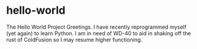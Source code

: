 # hello-world
The Hello World Project
Greetings. I have recently reprogrammed myself (yet again) to learn Python. I am in need of WD-40 to aid in shaking off the rust of ColdFusion so I may resume higher functioning.
